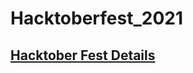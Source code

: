 # Hacktoberfest_2021

## [Hacktober Fest Details](https://hacktoberfest.digitalocean.com/resources)

